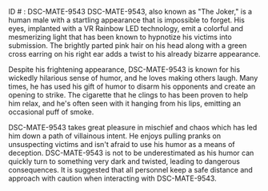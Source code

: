 ID # : DSC-MATE-9543
DSC-MATE-9543, also known as "The Joker," is a human male with a startling appearance that is impossible to forget. His eyes, implanted with a VR Rainbow LED technology, emit a colorful and mesmerizing light that has been known to hypnotize his victims into submission. The brightly parted pink hair on his head along with a green cross earring on his right ear adds a twist to his already bizarre appearance.

Despite his frightening appearance, DSC-MATE-9543 is known for his wickedly hilarious sense of humor, and he loves making others laugh. Many times, he has used his gift of humor to disarm his opponents and create an opening to strike. The cigarette that he clings to has been proven to help him relax, and he's often seen with it hanging from his lips, emitting an occasional puff of smoke.

DSC-MATE-9543 takes great pleasure in mischief and chaos which has led him down a path of villainous intent. He enjoys pulling pranks on unsuspecting victims and isn't afraid to use his humor as a means of deception. DSC-MATE-9543 is not to be underestimated as his humor can quickly turn to something very dark and twisted, leading to dangerous consequences. It is suggested that all personnel keep a safe distance and approach with caution when interacting with DSC-MATE-9543.